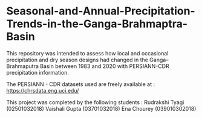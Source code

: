 # Seasonal-and-Annual-Precipitation-Trends-in-the-Ganga-Brahmaptra-Basin

This repository was intended to assess how local and occasional precipitation and dry season designs had changed in the Ganga–Brahmaputra Basin between 1983 and 2020 with PERSIANN-CDR precipitation information.

The PERSIANN - CDR datasets used are freely available at : https://chrsdata.eng.uci.edu/

This project was completed by the following students :
Rudrakshi Tyagi (02501032018) 
Vaishali Gupta (03701032018)
Ena Chourey (039010302018)
